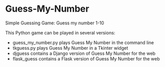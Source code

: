 # Guess-My-Number

Simple Guessing Game: Guess my number 1-10

This Python game can be played in several versions:
  - guess_my_number.py plays Guess My Number in the command line
  - tkguess.py plays Guess My Number in a Tkinter widget
  - djguess contains a Django version of Guess My Number for the web
  - flask_guess contains a Flask version of Guess My Number for the web

